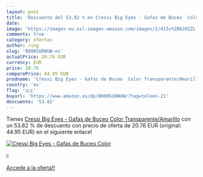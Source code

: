```yaml
---
layout: post
title: 'Descuento del 53.82 % en Cressi Big Eyes - Gafas de Buceo  Color '
date: 
image: 'https://images-eu.ssl-images-amazon.com/images/I/415v%2B0J0ZZL._SL200_.jpg'
comments: true
category: ofertas
author: ring
slug: 'B000SUDWUW-es'
actualPrice: 20.76 EUR
currency: EUR
price: 20.76
comparePrice: 44.95 EUR
prodname: 'Cressi Big Eyes - Gafas de Buceo  Color Transparente/Amarillo'
country: 'es'
flag: '🇪🇸'
buyurl: 'https://www.amazon.es/dp/B000SUDWUW/?tag=tolees-21'
descuento: '53.82'
---
```


Tienes [Cressi Big Eyes - Gafas de Buceo  Color Transparente/Amarillo](https://www.amazon.es/dp/B000SUDWUW/?tag=tolees-21) con un 53.82 % de descuento con precio de oferta de 20.76 EUR (original: 44.95 EUR) en el siguiente enlace!

[![Cressi Big Eyes - Gafas de Buceo  Color ](https://images-eu.ssl-images-amazon.com/images/I/415v%2B0J0ZZL._SL200_.jpg)](https://www.amazon.es/dp/B000SUDWUW/?tag=tolees-21)

ℹ️:


[Accede a la oferta!!](https://www.amazon.es/dp/B000SUDWUW/?tag=tolees-21)
